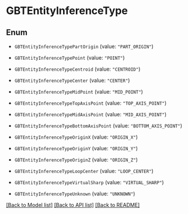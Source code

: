 # GBTEntityInferenceType

## Enum


* `GBTEntityInferenceTypePartOrigin` (value: `"PART_ORIGIN"`)

* `GBTEntityInferenceTypePoint` (value: `"POINT"`)

* `GBTEntityInferenceTypeCentroid` (value: `"CENTROID"`)

* `GBTEntityInferenceTypeCenter` (value: `"CENTER"`)

* `GBTEntityInferenceTypeMidPoint` (value: `"MID_POINT"`)

* `GBTEntityInferenceTypeTopAxisPoint` (value: `"TOP_AXIS_POINT"`)

* `GBTEntityInferenceTypeMidAxisPoint` (value: `"MID_AXIS_POINT"`)

* `GBTEntityInferenceTypeBottomAxisPoint` (value: `"BOTTOM_AXIS_POINT"`)

* `GBTEntityInferenceTypeOriginX` (value: `"ORIGIN_X"`)

* `GBTEntityInferenceTypeOriginY` (value: `"ORIGIN_Y"`)

* `GBTEntityInferenceTypeOriginZ` (value: `"ORIGIN_Z"`)

* `GBTEntityInferenceTypeLoopCenter` (value: `"LOOP_CENTER"`)

* `GBTEntityInferenceTypeVirtualSharp` (value: `"VIRTUAL_SHARP"`)

* `GBTEntityInferenceTypeUnknown` (value: `"UNKNOWN"`)


[[Back to Model list]](../README.md#documentation-for-models) [[Back to API list]](../README.md#documentation-for-api-endpoints) [[Back to README]](../README.md)


